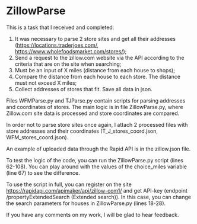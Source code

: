 # ZillowParse

This is a task that I received and completed:

1. It was necessary to parse 2 store sites and get all their addresses (https://locations.traderjoes.com/, https://www.wholefoodsmarket.com/stores/);
2. Send a request to the zillow.com website via the API according to the criteria that are on the site when searching;
3. Must be an input of X miles (distance from each house to shops);
4. Compare the distance from each house to each store. The distance must not exceed X miles;
5. Collect addresses of stores that fit. Save all data in json.



Files WFMParse.py and TJParse.py contain scripts for parsing addresses and coordinates of stores. 
The main logic is in file ZillowParse.py, where Zillow.com site data is processed and store coordinates are compared.

In order not to parse store sites once again, I attach 2 processed files with store addresses and their coordinates (T_J_stores_coord.json, WFM_stores_coord.json).

An example of uploaded data through the Rapid API is in the zillow.json file.

To test the logic of the code, you can run the ZillowParse.py script (lines 62-108).
You can play around with the values ​​of the choice_miles variable (line 67) to see the difference.


To use the script in full, you can register on the site https://rapidapi.com/apimaker/api/zillow-com1/ and get API-key 
(endpoint /propertyExtendedSearch (Extended search)).
In this case, you can change the search parameters for houses in ZillowParse.py (lines 18-28).


If you have any comments on my work, I will be glad to hear feedback.
